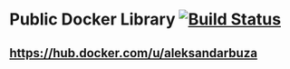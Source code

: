 # Public Docker Library [![Build Status](https://travis-ci.org/alekbuza/docker-library.svg?branch=master)](https://travis-ci.org/alekbuza/docker-library)
## https://hub.docker.com/u/aleksandarbuza